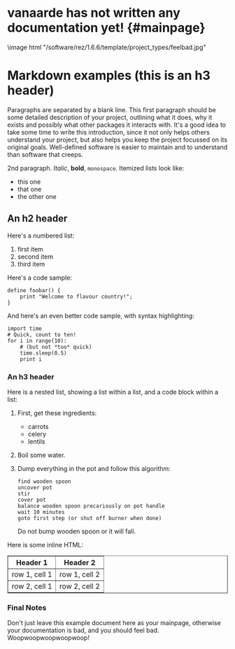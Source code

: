 vanaarde has not written any documentation yet! {#mainpage}
============
\image html "/software/rez/1.6.6/template/project_types/feelbad.jpg"

Markdown examples (this is an h3 header)
============

Paragraphs are separated by a blank line. This first paragraph should be some detailed description
of your project, outlining what it does, why it exists and possibly what other packages it 
interacts with. It's a good idea to take some time to write this introduction, since it not only
helps others understand your project, but also helps you keep the project focussed on its original
goals. Well-defined software is easier to maintain and to understand than software that creeps.

2nd paragraph. *Italic*, **bold**, `monospace`. Itemized lists
look like:

  * this one
  * that one
  * the other one

An h2 header
------------

Here's a numbered list:

 1. first item
 2. second item
 3. third item

Here's a code sample:

~~~
define foobar() {
    print "Welcome to flavour country!";
}
~~~

And here's an even better code sample, with syntax highlighting:

~~~{.python}
import time
# Quick, count to ten!
for i in range(10):
    # (but not *too* quick)
    time.sleep(0.5)
    print i
~~~

### An h3 header ###

Here is a nested list, showing a list within a list, and a code block within a list:

 1. First, get these ingredients:

      * carrots
      * celery
      * lentils

 2. Boil some water.

 3. Dump everything in the pot and follow
    this algorithm:

        find wooden spoon
        uncover pot
        stir
        cover pot
        balance wooden spoon precariously on pot handle
        wait 10 minutes
        goto first step (or shut off burner when done)

    Do not bump wooden spoon or it will fall.

Here is some inline HTML:
<table border="1">
<tr>
<th>Header 1</th>
<th>Header 2</th>
</tr>
<tr>
<td>row 1, cell 1</td>
<td>row 1, cell 2</td>
</tr>
<tr>
<td>row 2, cell 1</td>
<td>row 2, cell 2</td>
</tr>
</table> 

### Final Notes ###

Don't just leave this example document here as your mainpage, otherwise your documentation is bad,
and you should feel bad. Woopwoopwoopwoopwoop!
